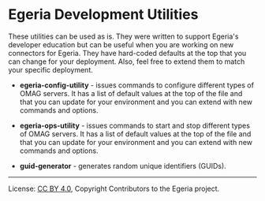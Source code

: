 <!-- SPDX-License-Identifier: CC-BY-4.0 -->
<!-- Copyright Contributors to the Egeria project. -->

# Egeria Development Utilities

These utilities can be used as is.  They were written to support Egeria's developer education but can be useful
when you are working on new connectors for Egeria.
They have hard-coded defaults at the top that you can change for your deployment.
Also, feel free to extend them to match your specific deployment.

* **egeria-config-utility** - issues commands to configure different types of OMAG servers.
  It has a list of default values at the top of the file and that you can update for your environment
  and you can extend with new commands and options.

* **egeria-ops-utility** - issues commands to start and stop different types of OMAG servers.
  It has a list of default values at the top of the file and that you can update for your environment
  and you can extend with new commands and options.

* **guid-generator** - generates random unique identifiers (GUIDs).

----
License: [CC BY 4.0](https://creativecommons.org/licenses/by/4.0/),
Copyright Contributors to the Egeria project.